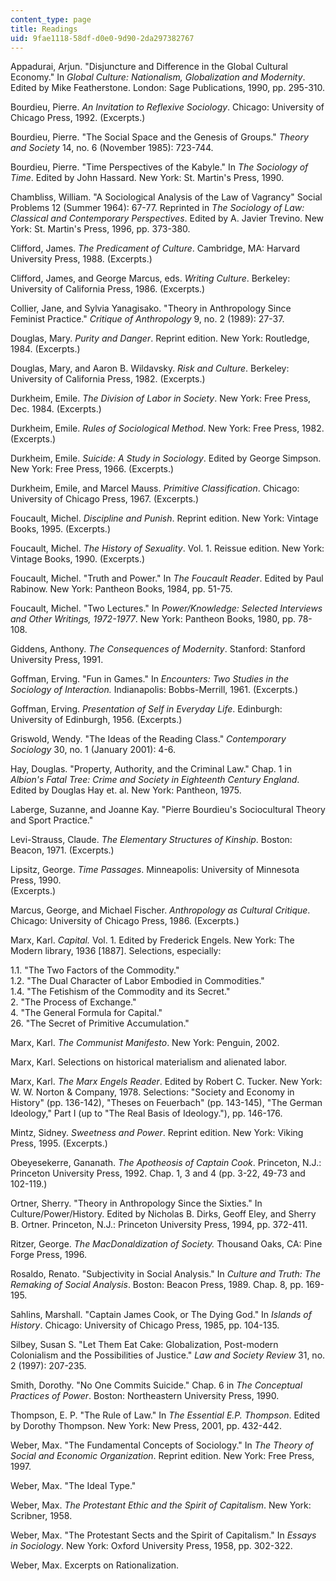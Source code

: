 ```yaml
---
content_type: page
title: Readings
uid: 9fae1118-58df-d0e0-9d90-2da297382767
---
```


Appadurai, Arjun. "Disjuncture and Difference in the Global Cultural Economy." In _Global Culture: Nationalism, Globalization and Modernity_. Edited by Mike Featherstone. London: Sage Publications, 1990, pp. 295-310.

Bourdieu, Pierre. _An Invitation to Reflexive Sociology_. Chicago: University of Chicago Press, 1992. (Excerpts.)

Bourdieu, Pierre. "The Social Space and the Genesis of Groups." _Theory and Society_ 14, no. 6 (November 1985): 723-744.

Bourdieu, Pierre. "Time Perspectives of the Kabyle." In _The Sociology of Time_. Edited by John Hassard. New York: St. Martin's Press, 1990.

Chambliss, William. "A Sociological Analysis of the Law of Vagrancy" Social Problems 12 (Summer 1964): 67-77. Reprinted in _The Sociology of Law: Classical and Contemporary Perspectives_. Edited by A. Javier Trevino. New York: St. Martin's Press, 1996, pp. 373-380.

Clifford, James. _The Predicament of Culture_. Cambridge, MA: Harvard University Press, 1988. (Excerpts.)

Clifford, James, and George Marcus, eds. _Writing Culture_. Berkeley: University of California Press, 1986. (Excerpts.)

Collier, Jane, and Sylvia Yanagisako. "Theory in Anthropology Since Feminist Practice." _Critique of Anthropology_ 9, no. 2 (1989): 27-37.

Douglas, Mary. _Purity and Danger_. Reprint edition. New York: Routledge, 1984. (Excerpts.)

Douglas, Mary, and Aaron B. Wildavsky. _Risk and Culture_. Berkeley: University of California Press, 1982. (Excerpts.)

Durkheim, Emile. _The Division of Labor in Society_. New York: Free Press, Dec. 1984. (Excerpts.)

Durkheim, Emile. _Rules of Sociological Method_. New York: Free Press, 1982. (Excerpts.)

Durkheim, Emile. _Suicide: A Study in Sociology_. Edited by George Simpson. New York: Free Press, 1966. (Excerpts.)

Durkheim, Emile, and Marcel Mauss. _Primitive Classification_. Chicago: University of Chicago Press, 1967. (Excerpts.)

Foucault, Michel. _Discipline and Punish_. Reprint edition. New York: Vintage Books, 1995. (Excerpts.)

Foucault, Michel. _The History of Sexuality_. Vol. 1. Reissue edition. New York: Vintage Books, 1990. (Excerpts.)

Foucault, Michel. "Truth and Power." In _The Foucault Reader_. Edited by Paul Rabinow. New York: Pantheon Books, 1984, pp. 51-75.

Foucault, Michel. "Two Lectures." In _Power/Knowledge: Selected Interviews and Other Writings, 1972-1977_. New York: Pantheon Books, 1980, pp. 78-108.

Giddens, Anthony. _The Consequences of Modernity_. Stanford: Stanford University Press, 1991.

Goffman, Erving. "Fun in Games." In _Encounters: Two Studies in the Sociology of Interaction._ Indianapolis: Bobbs-Merrill, 1961. (Excerpts.)

Goffman, Erving. _Presentation of Self in Everyday Life_. Edinburgh: University of Edinburgh, 1956. (Excerpts.)

Griswold, Wendy. "The Ideas of the Reading Class." _Contemporary Sociology_ 30, no. 1 (January 2001): 4-6.

Hay, Douglas. "Property, Authority, and the Criminal Law." Chap. 1 in _Albion's Fatal Tree: Crime and Society in Eighteenth Century England_. Edited by Douglas Hay et. al. New York: Pantheon, 1975.

Laberge, Suzanne, and Joanne Kay. "Pierre Bourdieu's Sociocultural Theory and Sport Practice."

Levi-Strauss, Claude. _The Elementary Structures of Kinship_. Boston: Beacon, 1971. (Excerpts.)

Lipsitz, George. _Time Passages_. Minneapolis: University of Minnesota Press, 1990.  
(Excerpts.)

Marcus, George, and Michael Fischer. _Anthropology as Cultural Critique_. Chicago: University of Chicago Press, 1986. (Excerpts.)

Marx, Karl. _Capital._ Vol. 1. Edited by Frederick Engels. New York: The Modern library, 1936 \[1887\]. Selections, especially:  
  
1.1. "The Two Factors of the Commodity."  
1.2. "The Dual Character of Labor Embodied in Commodities."  
1.4. "The Fetishism of the Commodity and its Secret."  
2\. "The Process of Exchange."  
4\. "The General Formula for Capital."  
26\. "The Secret of Primitive Accumulation."

Marx, Karl. _The Communist Manifesto_. New York: Penguin, 2002.

Marx, Karl. Selections on historical materialism and alienated labor.

Marx, Karl. _The Marx Engels Reader_. Edited by Robert C. Tucker. New York: W. W. Norton & Company, 1978. Selections: "Society and Economy in History" (pp. 136-142), "Theses on Feuerbach" (pp. 143-145), "The German Ideology," Part I (up to "The Real Basis of Ideology."), pp. 146-176.

Mintz, Sidney. _Sweetness and Power_. Reprint edition. New York: Viking Press, 1995. (Excerpts.)

Obeyesekerre, Gananath. _The Apotheosis of Captain Cook_. Princeton, N.J.: Princeton University Press, 1992. Chap. 1, 3 and 4 (pp. 3-22, 49-73 and 102-119.)

Ortner, Sherry. "Theory in Anthropology Since the Sixties." In Culture/Power/History. Edited by Nicholas B. Dirks, Geoff Eley, and Sherry B. Ortner. Princeton, N.J.: Princeton University Press, 1994, pp. 372-411.

Ritzer, George. _The MacDonaldization of Society._ Thousand Oaks, CA: Pine Forge Press, 1996.

Rosaldo, Renato. "Subjectivity in Social Analysis." In _Culture and Truth: The Remaking of Social Analysis_. Boston: Beacon Press, 1989. Chap. 8, pp. 169-195.

Sahlins, Marshall. "Captain James Cook, or The Dying God." In _Islands of History_. Chicago: University of Chicago Press, 1985, pp. 104-135.

Silbey, Susan S. "Let Them Eat Cake: Globalization, Post-modern Colonialism and the Possibilities of Justice." _Law and Society Review_ 31, no. 2 (1997): 207-235.

Smith, Dorothy. "No One Commits Suicide." Chap. 6 in _The Conceptual Practices of Power_. Boston: Northeastern University Press, 1990.

Thompson, E. P. "The Rule of Law." In _The Essential E.P. Thompson_. Edited by Dorothy Thompson. New York: New Press, 2001, pp. 432-442.

Weber, Max. "The Fundamental Concepts of Sociology." In _The Theory of Social and Economic Organization_. Reprint edition. New York: Free Press, 1997.

Weber, Max. "The Ideal Type."

Weber, Max. _The Protestant Ethic and the Spirit of Capitalism_. New York: Scribner, 1958.

Weber, Max. "The Protestant Sects and the Spirit of Capitalism." In _Essays in Sociology_. New York: Oxford University Press, 1958, pp. 302-322.

Weber, Max. Excerpts on Rationalization.